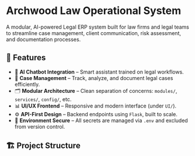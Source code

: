 # Archwood Law Operational System

A modular, AI-powered Legal ERP system built for law firms and legal teams to streamline case management, client communication, risk assessment, and documentation processes.

## 🚀 Features

- 🧠 **AI Chatbot Integration** – Smart assistant trained on legal workflows.
- 📁 **Case Management** – Track, analyze, and document legal cases efficiently.
- 🗂️ **Modular Architecture** – Clean separation of concerns: `modules/`, `services/`, `config/`, etc.
- 📊 **UI/UX Frontend** – Responsive and modern interface (under `UI/`).
- ⚙️ **API-First Design** – Backend endpoints using `Flask`, built to scale.
- 🔐 **Environment Secure** – All secrets are managed via `.env` and excluded from version control.

## 🏗️ Project Structure

